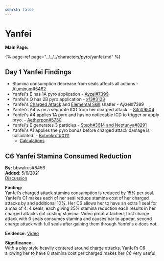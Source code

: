 ```yaml
---
search: false
---
```


# Yanfei

**Main Page:**

{% page-ref page="../../../characters/pyro/yanfei.md" %}

## Day 1 Yanfei Findings

* Stamina consumption decrease from seals affects all actions - [Aluminum\#5462](https://youtu.be/0EqhvYyKA64)
* Yanfei's E has 1A pyro application - [Ayzel\#7399](https://cdn.discordapp.com/attachments/835739595387699200/836803250611159070/yanfei_E_gauge.mp4)
* Yanfei's Q has 2B pyro application - [xf3\#3123](https://cdn.discordapp.com/attachments/835739595387699200/836865777721933824/2021-04-28_03-24-33_Trim.mp4)
* Yanfei's [Charged Attack](https://cdn.discordapp.com/attachments/835739595387699200/836802384726196224/yanfei_shatters_on_charge.mp4) and [Elemental Skill](https://cdn.discordapp.com/attachments/835739595387699200/836802677403811850/yanfei_shatters_on_E.mp4) shatter - Ayzel\#7399
* Yanfei's A4 is on a separate ICD from her charged attack. - [Sitri\#9504](https://imgur.com/a/0hlcbRa)
* Yanfei's A4 applies 1A pyro and has no noticeable ICD to trigger or apply pryo. - [Aetherpon\#5730](https://cdn.discordapp.com/attachments/835739595387699200/836814060074172416/YanfeiA4ApplyPyro.mp4)
* Yanfei's E generates 3 particles - [Steph\#3614 and Neptunya\#8291](https://youtu.be/_-hD5iHi594)
* Yanfei's A1 applies the pyro bonus before charged attack damage is calculated. - [Bobrokrot\#0111](https://cdn.discordapp.com/attachments/835739595387699200/836874610191499264/2021-04-28_10-50-56.mp4)
  * [Calculations](https://media.discordapp.net/attachments/835739595387699200/836874595118219293/unknown.png)

## C6 Yanfei Stamina Consumed Reduction

**By:** bbwalrus\#8456  
**Added:** 5/6/2021  
[Discussion](https://tickettool.xyz/direct?url=https://cdn.discordapp.com/attachments/839654617628540988/840063885612548107/transcript-c6-yanfei-stamina-consumption-reduction.html)

**Finding:**  
Yanfei's charged attack stamina consumption is reduced by 15% per seal. Yanfei's C1 makes each of her seal reduce stamina cost of her charged attacks by and additional 10%. Her C6 allows her to have an extra 1 seal for a max of 4. 4 seals, each giving 25% stamina reduction each results in her charged attacks not costing stamina. Video proof attached, first charge attack with 0 seals consumes stamina and causes bar to appear, second charge attack with full seals after gaining them through Yanfei's e does not.

**Evidence:** [Video](https://youtu.be/S3SkDNAuwzc)

**Significance:**  
With a play style heavily centered around charge attacks, Yanfei's C6 allowing her to have 0 stamina cost per charged makes her C6 very useful.

